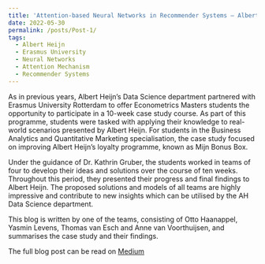 ```yaml
---
title: 'Attention-based Neural Networks in Recommender Systems — Albert Heijn/Erasmus University case study'
date: 2022-05-30
permalink: /posts/Post-1/
tags:
  - Albert Heijn
  - Erasmus University
  - Neural Networks
  - Attention Mechanism
  - Recommender Systems
---
```


As in previous years, Albert Heijn’s Data Science department partnered with Erasmus University Rotterdam to offer Econometrics Masters students the opportunity to participate in a 10-week case study course. As part of this programme, students were tasked with applying their knowledge to real-world scenarios presented by Albert Heijn. For students in the Business Analytics and Quantitative Marketing specialisation, the case study focused on improving Albert Heijn’s loyalty programme, known as Mijn Bonus Box.

Under the guidance of Dr. Kathrin Gruber, the students worked in teams of four to develop their ideas and solutions over the course of ten weeks. Throughout this period, they presented their progress and final findings to Albert Heijn. The proposed solutions and models of all teams are highly impressive and contribute to new insights which can be utilised by the AH Data Science department.

This blog is written by one of the teams, consisting of Otto Haanappel, Yasmin Levens, Thomas van Esch and Anne van Voorthuijsen, and summarises the case study and their findings.

The full blog post can be read on [Medium](https://blog.ah.technology/attention-based-neural-networks-in-recommender-systems-albert-heijn-erasmus-university-case-study-4de9dbb02e8e)

